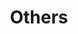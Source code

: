 ---
layout: page
title: Others
nav: true
nav_order: 6
dropdown: true
children: 
    - title: Miscellaneous
      permalink: /Miscellaneous/
    - title: divider
    - title: Albums
      permalink: /Albums/
---
